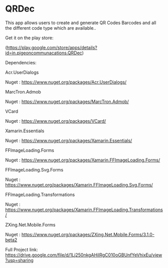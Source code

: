 # QRDec

This app allows users to create and generate QR Codes Barcodes and all the different code type which are available..

Get it on the play store:

(https://play.google.com/store/apps/details?id=in.pigeoncommunacations.QRDec)

Dependencies:

Acr.UserDialogs 

Nuget : https://www.nuget.org/packages/Acr.UserDialogs/

MarcTron.Admob

Nuget : https://www.nuget.org/packages/MarcTron.Admob/

VCard

Nuget : https://www.nuget.org/packages/VCard/

Xamarin.Essentials

Nuget : https://www.nuget.org/packages/Xamarin.Essentials/

FFImageLoading.Forms 

Nuget : https://www.nuget.org/packages/Xamarin.FFImageLoading.Forms/

FFImageLoading.Svg.Forms

Nuget : https://www.nuget.org/packages/Xamarin.FFImageLoading.Svg.Forms/

FFImageLoading.Transformations

Nuget : https://www.nuget.org/packages/Xamarin.FFImageLoading.Transformations/

ZXing.Net.Mobile.Forms

Nuget : https://www.nuget.org/packages/ZXing.Net.Mobile.Forms/3.1.0-beta2

Full Project link: https://drive.google.com/file/d/1Lj250nkgAHilRgC010oGBUnfYeVhixEu/view?usp=sharing
